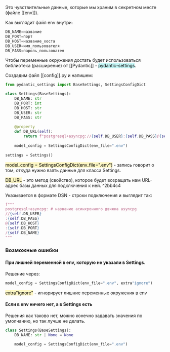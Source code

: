 Это чувствительные данные, которые мы храним в секретном месте (файле [[env]]).

Как выглядит файл env внутри:
```python
DB_NAME=название  
DB_PORT=порт  
DB_HOST=название_хоста 
DB_USER=имя_пользователя  
DB_PASS=пароль_пользоватея
```

Чтобы переменные окружения достать будет использоваться библиотека (расширение) от [[Pydantic]] - <mark style="background: #ABF7F7A6;">pydantic-settings</mark>.

Создадим файл [[config]].py и напишем:
```python
from pydantic_settings import BaseSettings, SettingsConfigDict

class Settings(BaseSettings):  
    DB_NAME: str  
    DB_PORT: int  
    DB_HOST: str  
    DB_USER: str  
    DB_PASS: str  
	
    @property  
    def DB_URL(self):  
        return f"postgresql+asyncpg://{self.DB_USER}:{self.DB_PASS}@{self.DB_HOST}:{self.DB_PORT}/{self.DB_NAME}"  
	
    model_config = SettingsConfigDict(env_file=".env")  
  
settings = Settings()
```

<mark style="background: #FFF3A3A6;">model_config = SettingsConfigDict(env_file=".env")</mark>  - запись говорит о том, откуда нужно взять данные для класса Settings. 

<mark style="background: #FFF3A3A6;">DB_URL</mark> - это метод (свойство), которое будет возращать нам URL-адрес базы данных для подключения к ней. ^2bb4c4 

Указывается в формате DSN - строки подключения и выглядит так:
```python
f"""
postgresql+asyncpg: # название асинхронного движка asyncpg
//{self.DB_USER}
:{self.DB_PASS}
@{self.DB_HOST}
:{self.DB_PORT}
/{self.DB_NAME}
"""
```
### Возможные ошибки

#### При лишней переменной в env, которую не указали в Settings.
Решение через:
```python
model_config = SettingsConfigDict(env_file=".env", extra"ignore") 
```
<mark style="background: #FFF3A3A6;">extra"ignore"</mark> - игнорирует лишние переменные окружения в env
#### Если в env ничего нет, а в Settings есть
Решения как таково нет, можно конечно задавать значения по умолчанию, но так лучше не делать.
```python
class Settings(BaseSettings):  
    DB_NAME: str | None = None
    
    model_config = SettingsConfigDict(env_file=".env") 
```
